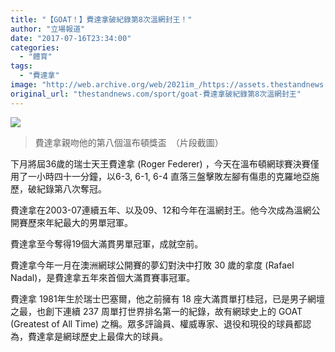 ```yaml
---
title: "【GOAT！】費達拿破紀錄第8次溫網封王！"
author: "立場報道"
date: "2017-07-16T23:34:00"
categories:
  - "體育"
tags:
  - "費達拿"
image: "http://web.archive.org/web/2021im_/https://assets.thestandnews.com/media/photos/FEDERER-EIGHTH_Pc166.png"
original_url: "thestandnews.com/sport/goat-費達拿破紀錄第8次溫網封王"
---
```

![](http://web.archive.org/web/2021im_/https://assets.thestandnews.com/media/photos/FEDERER-EIGHTH_Pc166.png)
> 費達拿親吻他的第八個溫布頓獎盃　（片段截圖）

下月將屆36歲的瑞士天王費達拿 (Roger Federer) ，今天在溫布頓網球賽決賽僅用了一小時四十一分鐘，以6-3, 6-1, 6-4 直落三盤擊敗左腳有傷患的克羅地亞施歷，破紀錄第八次奪冠。

費達拿在2003-07連續五年、以及09、12和今年在溫網封王。他今次成為溫網公開賽歷來年紀最大的男單冠軍。

費達拿至今奪得19個大滿貫男單冠軍，成就空前。

費達拿今年一月在澳洲網球公開賽的夢幻對決中打敗 30 歲的拿度 (Rafael Nadal)，是費達拿五年來首個大滿貫賽事冠軍。

費達拿 1981年生於瑞士巴塞爾，他之前擁有 18 座大滿貫單打桂冠，已是男子網壇之最，也創下連續 237 周單打世界排名第一的紀錄，故有網球史上的 GOAT (Greatest of All Time) 之稱。眾多評論員、權威專家、退役和現役的球員都認為，費達拿是網球歷史上最偉大的球員。